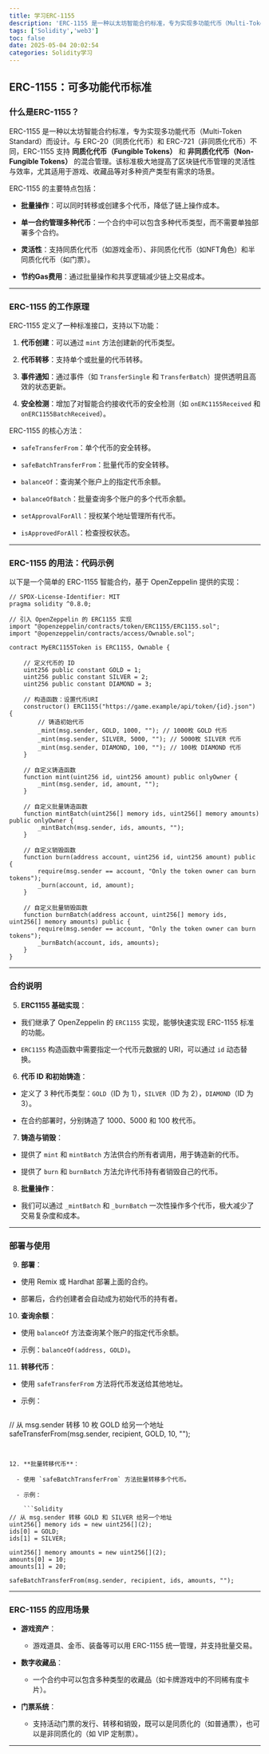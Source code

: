 ```yaml
---
title: 学习ERC-1155
description: 'ERC-1155 是一种以太坊智能合约标准，专为实现多功能代币（Multi-Token Standard）而设计'
tags: ['Solidity','web3']
toc: false
date: 2025-05-04 20:02:54
categories: Solidity学习
---
```


## ERC-1155：可多功能代币标准

### 什么是ERC-1155？

ERC-1155 是一种以太坊智能合约标准，专为实现多功能代币（Multi-Token Standard）而设计。与 ERC-20（同质化代币）和 ERC-721（非同质化代币）不同，ERC-1155 支持 **同质化代币（Fungible Tokens）** 和 **非同质化代币（Non-Fungible Tokens）** 的混合管理。该标准极大地提高了区块链代币管理的灵活性与效率，尤其适用于游戏、收藏品等对多种资产类型有需求的场景。

ERC-1155 的主要特点包括：

- **批量操作**：可以同时转移或创建多个代币，降低了链上操作成本。

- **单一合约管理多种代币**：一个合约中可以包含多种代币类型，而不需要单独部署多个合约。

- **灵活性**：支持同质化代币（如游戏金币）、非同质化代币（如NFT角色）和半同质化代币（如门票）。

- **节约Gas费用**：通过批量操作和共享逻辑减少链上交易成本。

---

### ERC-1155 的工作原理

ERC-1155 定义了一种标准接口，支持以下功能：

1. **代币创建**：可以通过 `mint` 方法创建新的代币类型。

2. **代币转移**：支持单个或批量的代币转移。

3. **事件通知**：通过事件（如 `TransferSingle` 和 `TransferBatch`）提供透明且高效的状态更新。

4. **安全检测**：增加了对智能合约接收代币的安全检测（如 `onERC1155Received` 和 `onERC1155BatchReceived`）。

ERC-1155 的核心方法：

- `safeTransferFrom`：单个代币的安全转移。

- `safeBatchTransferFrom`：批量代币的安全转移。

- `balanceOf`：查询某个账户上的指定代币余额。

- `balanceOfBatch`：批量查询多个账户的多个代币余额。

- `setApprovalForAll`：授权某个地址管理所有代币。

- `isApprovedForAll`：检查授权状态。

---

### ERC-1155 的用法：代码示例

以下是一个简单的 ERC-1155 智能合约，基于 OpenZeppelin 提供的实现：

```Solidity
// SPDX-License-Identifier: MIT
pragma solidity ^0.8.0;

// 引入 OpenZeppelin 的 ERC1155 实现
import "@openzeppelin/contracts/token/ERC1155/ERC1155.sol";
import "@openzeppelin/contracts/access/Ownable.sol";

contract MyERC1155Token is ERC1155, Ownable {

    // 定义代币的 ID
    uint256 public constant GOLD = 1;
    uint256 public constant SILVER = 2;
    uint256 public constant DIAMOND = 3;

    // 构造函数：设置代币URI
    constructor() ERC1155("https://game.example/api/token/{id}.json") {
        // 铸造初始代币
        _mint(msg.sender, GOLD, 1000, ""); // 1000枚 GOLD 代币
        _mint(msg.sender, SILVER, 5000, ""); // 5000枚 SILVER 代币
        _mint(msg.sender, DIAMOND, 100, ""); // 100枚 DIAMOND 代币
    }

    // 自定义铸造函数
    function mint(uint256 id, uint256 amount) public onlyOwner {
        _mint(msg.sender, id, amount, "");
    }

    // 自定义批量铸造函数
    function mintBatch(uint256[] memory ids, uint256[] memory amounts) public onlyOwner {
        _mintBatch(msg.sender, ids, amounts, "");
    }

    // 自定义销毁函数
    function burn(address account, uint256 id, uint256 amount) public {
        require(msg.sender == account, "Only the token owner can burn tokens");
        _burn(account, id, amount);
    }

    // 自定义批量销毁函数
    function burnBatch(address account, uint256[] memory ids, uint256[] memory amounts) public {
        require(msg.sender == account, "Only the token owner can burn tokens");
        _burnBatch(account, ids, amounts);
    }
}
```


---

### 合约说明

5. **ERC1155 基础实现**：

  - 我们继承了 OpenZeppelin 的 `ERC1155` 实现，能够快速实现 ERC-1155 标准的功能。

  - `ERC1155` 构造函数中需要指定一个代币元数据的 URI，可以通过 `id` 动态替换。

6. **代币 ID 和初始铸造**：

  - 定义了 3 种代币类型：`GOLD`（ID 为 1），`SILVER`（ID 为 2），`DIAMOND`（ID 为 3）。

  - 在合约部署时，分别铸造了 1000、5000 和 100 枚代币。

7. **铸造与销毁**：

  - 提供了 `mint` 和 `mintBatch` 方法供合约所有者调用，用于铸造新的代币。

  - 提供了 `burn` 和 `burnBatch` 方法允许代币持有者销毁自己的代币。

8. **批量操作**：

  - 我们可以通过 `_mintBatch` 和 `_burnBatch` 一次性操作多个代币，极大减少了交易复杂度和成本。

---

### 部署与使用

9. **部署**：

  - 使用 Remix 或 Hardhat 部署上面的合约。

  - 部署后，合约创建者会自动成为初始代币的持有者。

10. **查询余额**：

  - 使用 `balanceOf` 方法查询某个账户的指定代币余额。

  - 示例：`balanceOf(address, GOLD)`。

11. **转移代币**：

  - 使用 `safeTransferFrom` 方法将代币发送给其他地址。

  - 示例：

    ```Solidity
// 从 msg.sender 转移 10 枚 GOLD 给另一个地址
safeTransferFrom(msg.sender, recipient, GOLD, 10, "");
```


12. **批量转移代币**：

  - 使用 `safeBatchTransferFrom` 方法批量转移多个代币。

  - 示例：

    ```Solidity
// 从 msg.sender 转移 GOLD 和 SILVER 给另一个地址
uint256[] memory ids = new uint256[](2);
ids[0] = GOLD;
ids[1] = SILVER;

uint256[] memory amounts = new uint256[](2);
amounts[0] = 10;
amounts[1] = 20;

safeBatchTransferFrom(msg.sender, recipient, ids, amounts, "");
```


---

### ERC-1155 的应用场景

- **游戏资产**：

  - 游戏道具、金币、装备等可以用 ERC-1155 统一管理，并支持批量交易。

- **数字收藏品**：

  - 一个合约中可以包含多种类型的收藏品（如卡牌游戏中的不同稀有度卡片）。

- **门票系统**：

  - 支持活动门票的发行、转移和销毁，既可以是同质化的（如普通票），也可以是非同质化的（如 VIP 定制票）。

---



